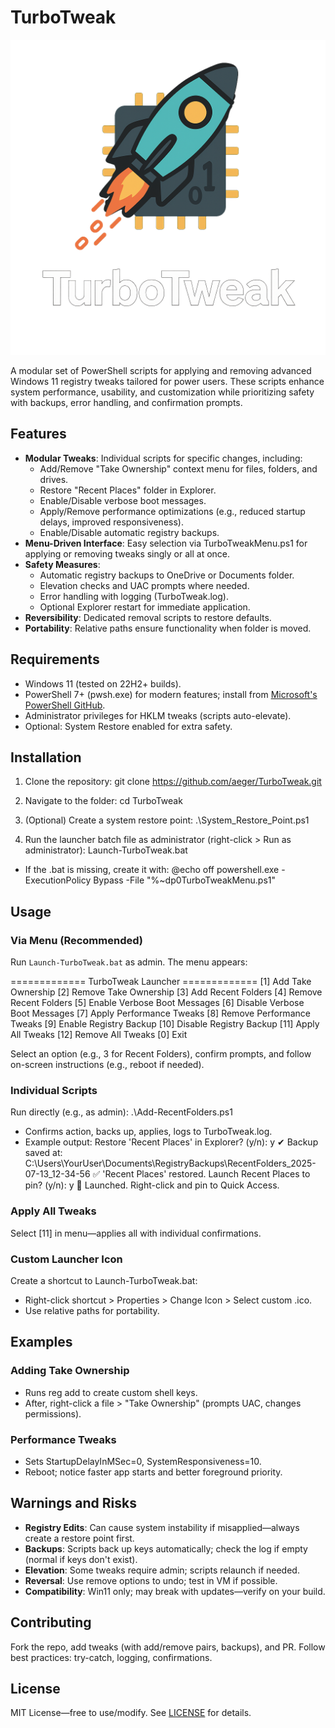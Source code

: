 # TurboTweak

![TurboTweak Logo](logo.png) <!-- Upload your custom logo.png to the repo root and replace this line -->

A modular set of PowerShell scripts for applying and removing advanced Windows 11 registry tweaks tailored for power users. These scripts enhance system performance, usability, and customization while prioritizing safety with backups, error handling, and confirmation prompts.

## Features
- **Modular Tweaks**: Individual scripts for specific changes, including:
  - Add/Remove "Take Ownership" context menu for files, folders, and drives.
  - Restore "Recent Places" folder in Explorer.
  - Enable/Disable verbose boot messages.
  - Apply/Remove performance optimizations (e.g., reduced startup delays, improved responsiveness).
  - Enable/Disable automatic registry backups.
- **Menu-Driven Interface**: Easy selection via TurboTweakMenu.ps1 for applying or removing tweaks singly or all at once.
- **Safety Measures**:
  - Automatic registry backups to OneDrive or Documents folder.
  - Elevation checks and UAC prompts where needed.
  - Error handling with logging (TurboTweak.log).
  - Optional Explorer restart for immediate application.
- **Reversibility**: Dedicated removal scripts to restore defaults.
- **Portability**: Relative paths ensure functionality when folder is moved.

## Requirements
- Windows 11 (tested on 22H2+ builds).
- PowerShell 7+ (pwsh.exe) for modern features; install from [Microsoft's PowerShell GitHub](https://github.com/PowerShell/PowerShell).
- Administrator privileges for HKLM tweaks (scripts auto-elevate).
- Optional: System Restore enabled for extra safety.

## Installation
1. Clone the repository:
git clone https://github.com/aeger/TurboTweak.git

2. Navigate to the folder:
cd TurboTweak

3. (Optional) Create a system restore point:
.\System_Restore_Point.ps1

4. Run the launcher batch file as administrator (right-click > Run as administrator):
Launch-TurboTweak.bat

- If the .bat is missing, create it with:
@echo off
powershell.exe -ExecutionPolicy Bypass -File "%~dp0TurboTweakMenu.ps1"


## Usage
### Via Menu (Recommended)
Run `Launch-TurboTweak.bat` as admin. The menu appears:

============= TurboTweak Launcher ============= 
[1] Add Take Ownership 
[2] Remove Take Ownership 
[3] Add Recent Folders 
[4] Remove Recent Folders 
[5] Enable Verbose Boot Messages 
[6] Disable Verbose Boot Messages 
[7] Apply Performance Tweaks 
[8] Remove Performance Tweaks 
[9] Enable Registry Backup 
[10] Disable Registry Backup 
[11] Apply All Tweaks 
[12] Remove All Tweaks 
[0] Exit

Select an option (e.g., 3 for Recent Folders), confirm prompts, and follow on-screen instructions (e.g., reboot if needed).

### Individual Scripts
Run directly (e.g., as admin):
.\Add-RecentFolders.ps1

- Confirms action, backs up, applies, logs to TurboTweak.log.
- Example output:
Restore 'Recent Places' in Explorer? (y/n): y
✔ Backup saved at: C:\Users\YourUser\Documents\RegistryBackups\RecentFolders_2025-07-13_12-34-56
✅ 'Recent Places' restored.
Launch Recent Places to pin? (y/n): y
📌 Launched. Right-click and pin to Quick Access.


### Apply All Tweaks
Select [11] in menu—applies all with individual confirmations.

### Custom Launcher Icon
Create a shortcut to Launch-TurboTweak.bat:
- Right-click shortcut > Properties > Change Icon > Select custom .ico.
- Use relative paths for portability.

## Examples
### Adding Take Ownership
- Runs reg add to create custom shell keys.
- After, right-click a file > "Take Ownership" (prompts UAC, changes permissions).

### Performance Tweaks
- Sets StartupDelayInMSec=0, SystemResponsiveness=10.
- Reboot; notice faster app starts and better foreground priority.

## Warnings and Risks
- **Registry Edits**: Can cause system instability if misapplied—always create a restore point first.
- **Backups**: Scripts back up keys automatically; check the log if empty (normal if keys don't exist).
- **Elevation**: Some tweaks require admin; scripts relaunch if needed.
- **Reversal**: Use remove options to undo; test in VM if possible.
- **Compatibility**: Win11 only; may break with updates—verify on your build.

## Contributing
Fork the repo, add tweaks (with add/remove pairs, backups), and PR. Follow best practices: try-catch, logging, confirmations.

## License
MIT License—free to use/modify. See [LICENSE](LICENSE) for details.
